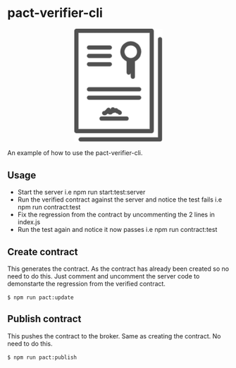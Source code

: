 # pact-verifier-cli

<p align="center">
  <img src="/logo.png" width="200" title="Pact verifier logo">
</p>

An example of how to use the pact-verifier-cli.

## Usage

* Start the server i.e npm run start:test:server
* Run the verified contract against the server and notice the test fails i.e npm run contract:test
* Fix the regression from the contract by uncommenting the 2 lines in index.js
* Run the test again and notice it now passes i.e npm run contract:test

## Create contract

This generates the contract. As the contract has already been created so no need to do this. Just comment and uncomment the server code to demonstarte the regression from the verified contract.

    $ npm run pact:update

## Publish contract

This pushes the contract to the broker. Same as creating the contract. No need to do this.

    $ npm run pact:publish